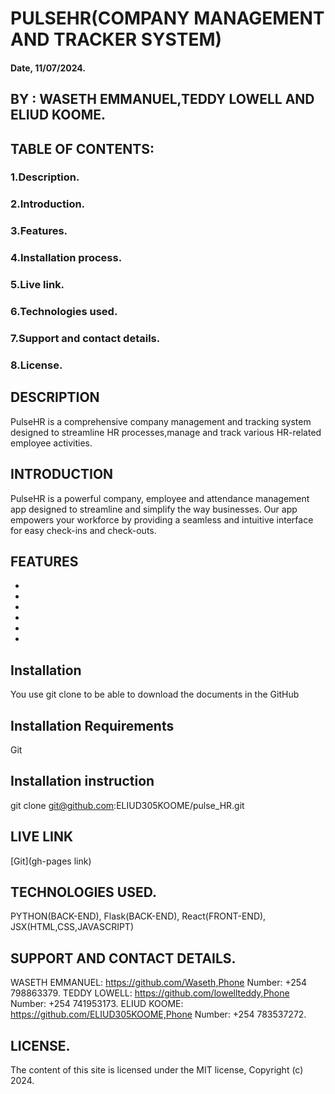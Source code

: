 # PULSEHR(COMPANY MANAGEMENT AND TRACKER SYSTEM)

#### Date, 11/07/2024.

## BY : WASETH EMMANUEL,TEDDY LOWELL AND ELIUD KOOME.

## TABLE OF CONTENTS:
### 1.Description.
### 2.Introduction.
### 3.Features.
### 4.Installation process.
### 5.Live link.
### 6.Technologies used.
### 7.Support and contact details.
### 8.License.

## DESCRIPTION
PulseHR is a comprehensive company management and tracking system designed to streamline HR processes,manage and track various HR-related employee activities.

## INTRODUCTION
PulseHR is a powerful company, employee and attendance management app designed to streamline and simplify the way businesses. Our app empowers your workforce by providing a seamless and intuitive interface for easy check-ins and check-outs.

## FEATURES
-

-

-

-

-

-

## Installation
You use git clone to be able to download the documents in the GitHub

## Installation Requirements
Git

## Installation instruction
 git clone git@github.com:ELIUD305KOOME/pulse_HR.git

## LIVE LINK
[Git](gh-pages link)

## TECHNOLOGIES USED.

PYTHON(BACK-END),
Flask(BACK-END),
React(FRONT-END),
JSX(HTML,CSS,JAVASCRIPT)

## SUPPORT AND CONTACT DETAILS.
WASETH EMMANUEL: https://github.com/Waseth,Phone Number: +254 798863379.
TEDDY LOWELL: https://github.com/lowellteddy,Phone Number: +254 741953173.
ELIUD KOOME: https://github.com/ELIUD305KOOME,Phone Number: +254 783537272.

## LICENSE.
The content of this site is licensed under the MIT license,
Copyright (c) 2024.
